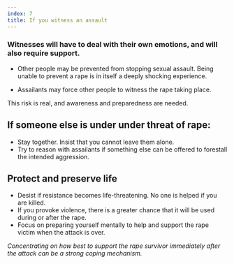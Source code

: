 ```yaml
---
index: 7
title: If you witness an assault
---
```

### Witnesses will have to deal with their own emotions, and will also require support.

*	Other people may be prevented from stopping sexual assault. Being unable to prevent a rape is in itself a deeply shocking experience. 

*	Assailants may force other people to witness the rape taking place.

This risk is real, and awareness and preparedness are needed.  

## If someone else is under under threat of rape:

*	Stay together. Insist that you cannot leave them alone.
* 	Try to reason with assailants if something else can be offered to forestall
the intended aggression.

## Protect and preserve life 

*	Desist if resistance becomes life-threatening. No one is helped if you are killed.
* 	If you provoke violence, there is a greater chance that it will be used during or after the rape.
*	Focus on preparing yourself mentally to help and support the rape victim when the attack is over. 

*Concentrating on how best to support the rape survivor immediately after the attack can be a strong coping mechanism.*